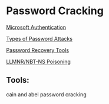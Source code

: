 # Password Cracking

[Microsoft Authentication](Password%20Cracking/Microsoft%20Authentication.md)

[Types of Password Attacks](Password%20Cracking/Types%20of%20Password%20Attacks.md)

[Password Recovery Tools ](Password%20Cracking/Password%20Recovery%20Tools.md)

[LLMNR/NBT-NS Poisoning](Password%20Cracking/LLMNR%20NBT-NS%20Poisoning.md)

## Tools:

cain and abel password cracking